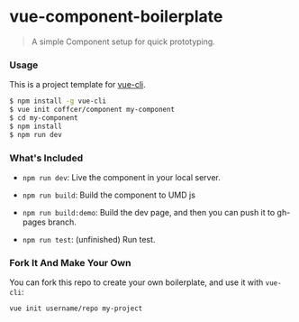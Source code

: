 # vue-component-boilerplate

> A simple Component setup for quick prototyping.

### Usage

This is a project template for [vue-cli](https://github.com/vuejs/vue-cli).

``` bash
$ npm install -g vue-cli
$ vue init coffcer/component my-component
$ cd my-component
$ npm install
$ npm run dev
```

### What's Included

- `npm run dev`: Live the component in your local server.

- `npm run build`: Build the component to UMD js

- `npm run build:demo`: Build the dev page, and then you can push it to gh-pages branch.

- `npm run test`: (unfinished) Run test.


### Fork It And Make Your Own

You can fork this repo to create your own boilerplate, and use it with `vue-cli`:

``` bash
vue init username/repo my-project
```
